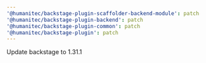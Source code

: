 ```yaml
---
'@humanitec/backstage-plugin-scaffolder-backend-module': patch
'@humanitec/backstage-plugin-backend': patch
'@humanitec/backstage-plugin-common': patch
'@humanitec/backstage-plugin': patch
---
```


Update backstage to 1.31.1
